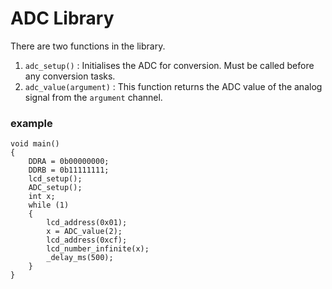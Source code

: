 # ADC Library
There are two functions in the library. 
1. `adc_setup()` : Initialises the ADC for conversion. Must be called before any conversion tasks.
2. `adc_value(argument)` : This function returns the ADC value of the analog signal from the `argument` channel.

### example
```
void main()
{
	DDRA = 0b00000000;
	DDRB = 0b11111111;
	lcd_setup();
	ADC_setup();	
	int x;
    while (1) 
    {
		lcd_address(0x01);
		x = ADC_value(2);
		lcd_address(0xcf);
		lcd_number_infinite(x);	
		_delay_ms(500);
    }
}
```